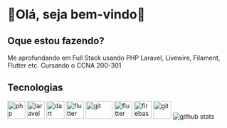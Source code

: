 # 👋Olá, seja bem-vindo🚀

## Oque estou fazendo?

Me aprofundando em Full Stack usando PHP Laravel, Livewire, Filament, Flutter etc.
Cursando o CCNA 200-301


## Tecnologias
<p align="left">

<img src="https://www.vectorlogo.zone/logos/php/php-horizontal.svg" alt="php" width="40" height="40">
<img src="https://upload.vectorlogo.zone/logos/laravel/images/fd9bffa7-873e-4946-92bc-815ed69faeec.svg" alt="laravel" width="40" height="40">
<img src="https://www.vectorlogo.zone/logos/dartlang/dartlang-icon.svg" alt="dart" width="40" height="40">
<img src="https://www.vectorlogo.zone/logos/flutterio/flutterio-icon.svg" alt="flutter" width="40" height="40"> 
<img src="https://www.vectorlogo.zone/logos/java/java-ar21.svg" alt="git" width="60" height="40"/>
<img src="https://www.vectorlogo.zone/logos/mysql/mysql-icon.svg" alt="flutter" width="40" height="40"> 
<img src="https://www.vectorlogo.zone/logos/firebase/firebase-icon.svg" alt="firebase" width="40" height="40">
<img src="https://www.vectorlogo.zone/logos/git-scm/git-scm-icon.svg" alt="git" width="40" height="40"/>

<img src="https://github-readme-stats.vercel.app/api?username=paulinofonsecas&theme=dracula" alt="github stats">
<br>
